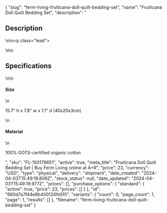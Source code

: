 {
  "slug": "ferm-living-fruiticana-doll-quilt-bedding-set",
  "name": "Fruiticana Doll Quilt Bedding Set",
  "description": "<h2>Description</h2>\n<!-- split -->\n<p class=\"lead\"> </p>\n<!-- split -->\n<h2>Specifications</h2>\n<!-- split -->\n<h4>Size</h4>\n<p>15.7\" h x 7.8\" w x 1.1\" d (40x20x3cm)</p>\n<h4>Material</h4>\n<p>100% GOTS-certified organic cotton</p>",
  "sku": "FL-100179651",
  "active": true,
  "meta_title": "Fruiticana Doll Quilt Bedding Set | Buy Ferm Living online at A+R",
  "price": 23,
  "currency": "USD",
  "type": "physical",
  "delivery": "shipment",
  "date_created": "2024-04-03T15:49:19.809Z",
  "stock_status": null,
  "date_updated": "2024-04-03T15:49:19.977Z",
  "prices": [],
  "purchase_options": {
    "standard": {
      "active": true,
      "price": 23,
      "prices": []
    }
  },
  "id": "660d7a7f44e8b400124fe5f0",
  "variants": {
    "count": 0,
    "page_count": 1,
    "page": 1,
    "results": []
  },
  "filename": "ferm-living-fruiticana-doll-quilt-bedding-set"
}